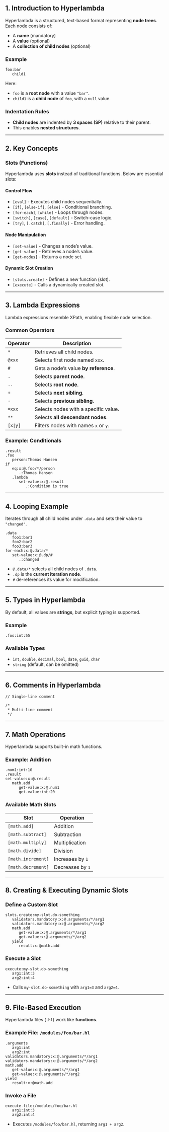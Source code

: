 ## **1. Introduction to Hyperlambda**
Hyperlambda is a structured, text-based format representing **node trees**. Each node consists of:
- A **name** (mandatory)
- A **value** (optional)
- A **collection of child nodes** (optional)

### **Example**
```hyperlambda
foo:bar
   child1
```
Here:
- `foo` is a **root node** with a value `"bar"`.
- `child1` is a **child node** of `foo`, with a `null` value.

### **Indentation Rules**
- **Child nodes** are indented by **3 spaces (SP)** relative to their parent.
- This enables **nested structures**.

---

## **2. Key Concepts**
### **Slots (Functions)**
Hyperlambda uses **slots** instead of traditional functions. Below are essential slots:

#### **Control Flow**
- `[eval]` - Executes child nodes sequentially.
- `[if]`, `[else-if]`, `[else]` - Conditional branching.
- `[for-each]`, `[while]` - Loops through nodes.
- `[switch]`, `[case]`, `[default]` - Switch-case logic.
- `[try]`, `[.catch]`, `[.finally]` - Error handling.

#### **Node Manipulation**
- `[set-value]` - Changes a node’s value.
- `[get-value]` - Retrieves a node’s value.
- `[get-nodes]` - Returns a node set.

#### **Dynamic Slot Creation**
- `[slots.create]` - Defines a new function (slot).
- `[execute]` - Calls a dynamically created slot.

---

## **3. Lambda Expressions**
Lambda expressions resemble XPath, enabling flexible node selection.

### **Common Operators**
| Operator | Description |
|----------|------------|
| `*` | Retrieves all child nodes. |
| `@xxx` | Selects first node named `xxx`. |
| `#` | Gets a node’s value **by reference**. |
| `.` | Selects **parent node**. |
| `..` | Selects **root node**. |
| `+` | Selects **next sibling**. |
| `-` | Selects **previous sibling**. |
| `=xxx` | Selects nodes with a specific value. |
| `**` | Selects **all descendant nodes**. |
| `[x\|y]` | Filters nodes with names `x` or `y`. |

### **Example: Conditionals**
```hyperlambda
.result
.foo
   person:Thomas Hansen
if
   eq:x:@.foo/*/person
      .:Thomas Hansen
   .lambda
      set-value:x:@.result
         .:Condition is true
```

---

## **4. Looping Example**
Iterates through all child nodes under `.data` and sets their value to `"changed"`.

```hyperlambda
.data
   foo1:bar1
   foo2:bar2
   foo3:bar3
for-each:x:@.data/*
   set-value:x:@.dp/#
      .:changed
```
- `@.data/*` selects all child nodes of `.data`.
- `.dp` is the **current iteration node**.
- `#` de-references its value for modification.

---

## **5. Types in Hyperlambda**
By default, all values are **strings**, but explicit typing is supported.

### **Example**
```hyperlambda
.foo:int:55
```
### **Available Types**
- `int`, `double`, `decimal`, `bool`, `date`, `guid`, `char`
- `string` (default, can be omitted)

---

## **6. Comments in Hyperlambda**
```hyperlambda
// Single-line comment

/*
 * Multi-line comment
 */
```

---

## **7. Math Operations**
Hyperlambda supports built-in math functions.

### **Example: Addition**
```hyperlambda
.num1:int:10
.result
set-value:x:@.result
   math.add
      get-value:x:@.num1
      get-value:int:20
```

### **Available Math Slots**
| Slot | Operation |
|------|-----------|
| `[math.add]` | Addition |
| `[math.subtract]` | Subtraction |
| `[math.multiply]` | Multiplication |
| `[math.divide]` | Division |
| `[math.increment]` | Increases by `1` |
| `[math.decrement]` | Decreases by `1` |

---

## **8. Creating & Executing Dynamic Slots**
### **Define a Custom Slot**
```hyperlambda
slots.create:my-slot.do-something
   validators.mandatory:x:@.arguments/*/arg1
   validators.mandatory:x:@.arguments/*/arg2
   math.add
      get-value:x:@.arguments/*/arg1
      get-value:x:@.arguments/*/arg2
   yield
      result:x:@math.add
```

### **Execute a Slot**
```hyperlambda
execute:my-slot.do-something
   arg1:int:3
   arg2:int:4
```
- Calls `my-slot.do-something` with `arg1=3` and `arg2=4`.

---

## **9. File-Based Execution**
Hyperlambda files (`.hl`) work like **functions**.

### **Example File: `/modules/foo/bar.hl`**
```hyperlambda
.arguments
   arg1:int
   arg2:int
validators.mandatory:x:@.arguments/*/arg1
validators.mandatory:x:@.arguments/*/arg2
math.add
   get-value:x:@.arguments/*/arg1
   get-value:x:@.arguments/*/arg2
yield
   result:x:@math.add
```
### **Invoke a File**
```hyperlambda
execute-file:/modules/foo/bar.hl
   arg1:int:3
   arg2:int:4
```
- Executes `/modules/foo/bar.hl`, returning `arg1 + arg2`.
